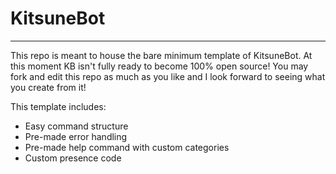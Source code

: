 # KitsuneBot

<hr>
<p>This repo is meant to house the bare minimum template of KitsuneBot. At this moment KB isn't fully ready to become 100% open source! You may fork and edit this repo as much as you like and I look forward to seeing what you create from it!</p>
<p>This template includes:</p>
<ul>
  <li>Easy command structure</li>
  <li>Pre-made error handling</li>
  <li>Pre-made help command with custom categories</li>
  <li>Custom presence code</li>
</ul>
